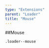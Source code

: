 ```yaml
---
type: "Extensions"
parent: "Loader"
title: "Mouse"
---
```


##Mouse

`.loader--mouse`

<demo>
  <demovanilla src="inline/demos/loader/mouse-spinner">
  </demovanilla>
</demo>

<demo>
  <demovanilla src="inline/demos/loader/mouse-filler">
  </demovanilla>
</demo>
